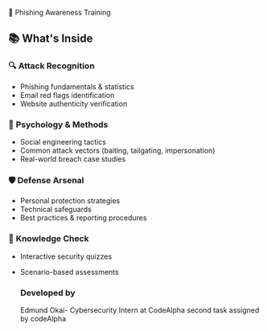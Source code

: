  🎣 Phishing Awareness Training

## 📚 What's Inside

### 🔍 **Attack Recognition**
- Phishing fundamentals & statistics
- Email red flags identification
- Website authenticity verification

### 🧠 **Psychology & Methods**
- Social engineering tactics
- Common attack vectors (baiting, tailgating, impersonation)
- Real-world breach case studies

### 🛡️ **Defense Arsenal**
- Personal protection strategies
- Technical safeguards
- Best practices & reporting procedures

### 🧩 **Knowledge Check**
- Interactive security quizzes
- Scenario-based assessments
  
  ### Developed by ##
  Edmund Okai- Cybersecurity Intern at CodeAlpha
   second task assigned by codeAlpha 
    

